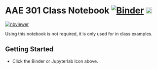 # AAE 301 Class Notebook [![Binder](https://mybinder.org/badge_logo.svg)](https://mybinder.org/v2/gh/jgoppert/aae301_notebook/master) [<img src="https://jupyter.org/assets/main-logo.svg" height="20" title="JupyterLab">](https://mybinder.org/v2/gh/jgoppert/aae301_notebook/master?urlpath=lab)
[![nbviewer](https://img.shields.io/badge/view%20on-nbviewer-brightgreen.svg)](http://nbviewer.jupyter.org/github/jgoppert/aae301_notebook/tree/master)

Using this notebook is not required, it is only used for in class examples.

## Getting Started

* Click the Binder or Jupyterlab Icon above.
